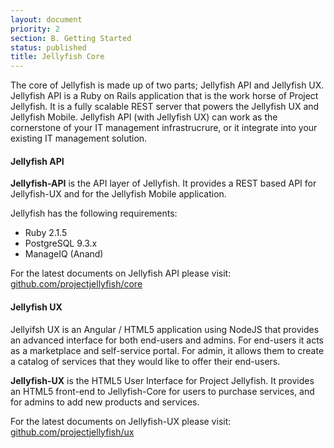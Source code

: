 ```yaml
---
layout: document
priority: 2
section: B. Getting Started
status: published
title: Jellyfish Core
---
```

The core of Jellyfish is made up of two parts; Jellyfish API and Jellyfish UX. Jellyfish API is a Ruby on Rails application that is the work horse of Project Jellyfish.  It is a fully scalable REST server that powers the Jellyfish UX and Jellyfish Mobile.  Jellyfish API (with Jellyfish UX) can work as the cornerstone of your IT management infrastrucrure, or it integrate into your existing IT management solution.

#### Jellyfish API

__Jellyfish-API__ is the API layer of Jellyfish. It provides a REST based API for Jellyfish-UX and for the Jellyfish Mobile application.

Jellyfish has the following requirements:

- Ruby 2.1.5
- PostgreSQL 9.3.x
- ManageIQ (Anand)

For the latest documents on Jellyfish API please visit: [github.com/projectjellyfish/core](https://github.com/projectjellyfish/api)


#### Jellyfish UX

Jellyifsh UX is an Angular / HTML5 application using NodeJS that provides an advanced interface for both end-users and admins.  For end-users it acts as a marketplace and self-service portal.  For admin, it allows them to create a catalog of services that they would like to offer their end-users.  

__Jellyfish-UX__ is the HTML5 User Interface for Project Jellyfish. It provides an HTML5 front-end to Jellyfish-Core for users to purchase services, and for admins to add new products and services.

For the latest documents on Jellyfish-UX please visit: [github.com/projectjellyfish/ux](https://github.com/projectjellyfish/ux)
